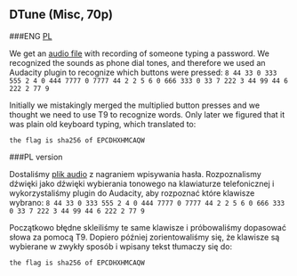 ## DTune (Misc, 70p)

###ENG
[PL](#pl-version)

We get an [audio file](Dtune.wav) with recording of someone typing a password.
We recognized the sounds as phone dial tones, and therefore we used an Audacity plugin to recognize which buttons were pressed:
`8 44 33 0 333 555 2 4 0 444 7777 0 7777 44 2 2 5 6 0 666 333 0 33 7 222 3 44 99 44 6 222 2 77 9`

Initially we mistakingly merged the multiplied button presses and we thought we need to use T9 to recognize words.
Only later we figured that it was plain old keyboard typing, which translated to:

`the flag is sha256 of EPCDHXHMCAQW`

###PL version

Dostaliśmy [plik audio](Dtune.wav) z nagraniem wpisywania hasła.
Rozpoznalismy dźwięki jako dźwięki wybierania tonowego na klawiaturze telefonicznej i wykorzystaliśmy plugin do Audacity, aby rozpoznać które klawisze wybrano:
`8 44 33 0 333 555 2 4 0 444 7777 0 7777 44 2 2 5 6 0 666 333 0 33 7 222 3 44 99 44 6 222 2 77 9`

Początkowo błędne skleiliśmy te same klawisze i próbowaliśmy dopasować słowa za pomocą T9.
Dopiero później zorientowaliśmy się, że klawisze są wybierane w zwykły sposób i wpisany tekst tłumaczy się do:

`the flag is sha256 of EPCDHXHMCAQW `
